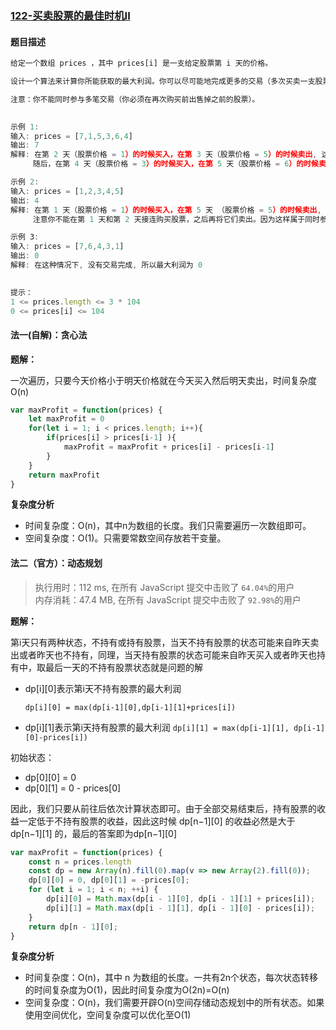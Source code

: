 
### [122-买卖股票的最佳时机II](https://leetcode-cn.com/problems/best-time-to-buy-and-sell-stock-ii/)
#### 题目描述
```js
给定一个数组 prices ，其中 prices[i] 是一支给定股票第 i 天的价格。

设计一个算法来计算你所能获取的最大利润。你可以尽可能地完成更多的交易（多次买卖一支股票）。

注意：你不能同时参与多笔交易（你必须在再次购买前出售掉之前的股票）。

 
示例 1:
输入: prices = [7,1,5,3,6,4]
输出: 7
解释: 在第 2 天（股票价格 = 1）的时候买入，在第 3 天（股票价格 = 5）的时候卖出, 这笔交易所能获得利润 = 5-1 = 4
     随后，在第 4 天（股票价格 = 3）的时候买入，在第 5 天（股票价格 = 6）的时候卖出, 这笔交易所能获得利润 = 6-3 = 3

示例 2:
输入: prices = [1,2,3,4,5]
输出: 4
解释: 在第 1 天（股票价格 = 1）的时候买入，在第 5 天 （股票价格 = 5）的时候卖出, 这笔交易所能获得利润 = 5-1 = 4
     注意你不能在第 1 天和第 2 天接连购买股票，之后再将它们卖出。因为这样属于同时参与了多笔交易，你必须在再次购买前出售掉之前的股票。

示例 3:
输入: prices = [7,6,4,3,1]
输出: 0
解释: 在这种情况下, 没有交易完成, 所以最大利润为 0
 

提示：
1 <= prices.length <= 3 * 104
0 <= prices[i] <= 104
```
#### 法一(自解)：贪心法

**题解：**

一次遍历，只要今天价格小于明天价格就在今天买入然后明天卖出，时间复杂度O(n)
```js
var maxProfit = function(prices) {
    let maxProfit = 0 
    for(let i = 1; i < prices.length; i++){
        if(prices[i] > prices[i-1] ){
            maxProfit = maxProfit + prices[i] - prices[i-1]
        }
    }
    return maxProfit
}
```
**复杂度分析**
- 时间复杂度：O(n)，其中n为数组的长度。我们只需要遍历一次数组即可。
- 空间复杂度：O(1)。只需要常数空间存放若干变量。

#### 法二（官方）：动态规划
> 执行用时：112 ms, 在所有 JavaScript 提交中击败了 `64.04%`的用户 <br>
内存消耗：47.4 MB, 在所有 JavaScript 提交中击败了 `92.98%`的用户

**题解：**

第i天只有两种状态，不持有或持有股票，当天不持有股票的状态可能来自昨天卖出或者昨天也不持有，同理，当天持有股票的状态可能来自昨天买入或者昨天也持有中，取最后一天的不持有股票状态就是问题的解
- dp[i][0]表示第i天不持有股票的最大利润

    `dp[i][0] = max(dp[i-1][0],dp[i-1][1]+prices[i])`
- dp[i][1]表示第i天持有股票的最大利润 
    `dp[i][1] = max(dp[i-1][1], dp[i-1][0]-prices[i])`

初始状态：
- dp[0][0] = 0
- dp[0][1] = 0 - prices[0]

因此，我们只要从前往后依次计算状态即可。由于全部交易结束后，持有股票的收益一定低于不持有股票的收益，因此这时候 dp[n−1][0] 的收益必然是大于dp[n−1][1] 的，最后的答案即为dp[n−1][0]

```js
var maxProfit = function(prices) {
    const n = prices.length 
    const dp = new Array(n).fill(0).map(v => new Array(2).fill(0));
    dp[0][0] = 0, dp[0][1] = -prices[0];
    for (let i = 1; i < n; ++i) {
        dp[i][0] = Math.max(dp[i - 1][0], dp[i - 1][1] + prices[i]);
        dp[i][1] = Math.max(dp[i - 1][1], dp[i - 1][0] - prices[i]);
    }
    return dp[n - 1][0];
}
```
**复杂度分析**
- 时间复杂度：O(n)，其中 n 为数组的长度。一共有2n个状态，每次状态转移的时间复杂度为O(1)，因此时间复杂度为O(2n)=O(n)
- 空间复杂度：O(n)，我们需要开辟O(n)空间存储动态规划中的所有状态。如果使用空间优化，空间复杂度可以优化至O(1)


